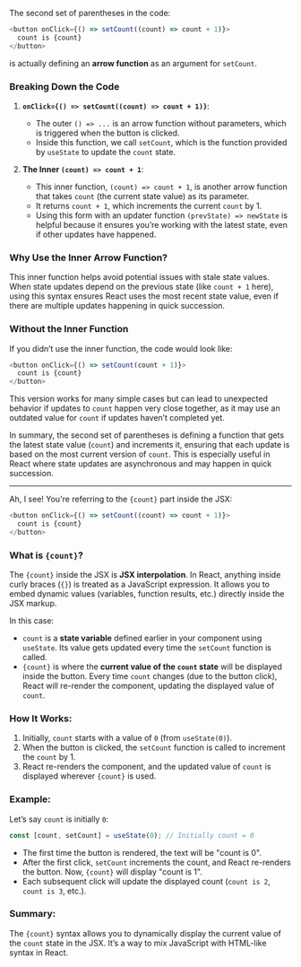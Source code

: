The second set of parentheses in the code:

```javascript
<button onClick={() => setCount((count) => count + 1)}>
  count is {count}
</button>
```

is actually defining an **arrow function** as an argument for `setCount`.

### Breaking Down the Code

1. **`onClick={() => setCount((count) => count + 1)}`**:
   - The outer `() => ...` is an arrow function without parameters, which is triggered when the button is clicked.
   - Inside this function, we call `setCount`, which is the function provided by `useState` to update the `count` state.

2. **The Inner `(count) => count + 1`**:
   - This inner function, `(count) => count + 1`, is another arrow function that takes `count` (the current state value) as its parameter.
   - It returns `count + 1`, which increments the current `count` by 1.
   - Using this form with an updater function `(prevState) => newState` is helpful because it ensures you’re working with the latest state, even if other updates have happened.

### Why Use the Inner Arrow Function?

This inner function helps avoid potential issues with stale state values. When state updates depend on the previous state (like `count + 1` here), using this syntax ensures React uses the most recent state value, even if there are multiple updates happening in quick succession.

### Without the Inner Function

If you didn’t use the inner function, the code would look like:

```javascript
<button onClick={() => setCount(count + 1)}>
  count is {count}
</button>
```

This version works for many simple cases but can lead to unexpected behavior if updates to `count` happen very close together, as it may use an outdated value for `count` if updates haven’t completed yet.

In summary, the second set of parentheses is defining a function that gets the latest state value (`count`) and increments it, ensuring that each update is based on the most current version of `count`. This is especially useful in React where state updates are asynchronous and may happen in quick succession.


---

Ah, I see! You're referring to the `{count}` part inside the JSX:

```javascript
<button onClick={() => setCount((count) => count + 1)}>
  count is {count}
</button>
```

### What is `{count}`?

The `{count}` inside the JSX is **JSX interpolation**. In React, anything inside curly braces (`{}`) is treated as a JavaScript expression. It allows you to embed dynamic values (variables, function results, etc.) directly inside the JSX markup.

In this case:

- `count` is a **state variable** defined earlier in your component using `useState`. Its value gets updated every time the `setCount` function is called.
- `{count}` is where the **current value of the `count` state** will be displayed inside the button. Every time `count` changes (due to the button click), React will re-render the component, updating the displayed value of `count`.

### How It Works:

1. Initially, `count` starts with a value of `0` (from `useState(0)`).
2. When the button is clicked, the `setCount` function is called to increment the `count` by 1.
3. React re-renders the component, and the updated value of `count` is displayed wherever `{count}` is used.
   
### Example:

Let’s say `count` is initially `0`:

```javascript
const [count, setCount] = useState(0); // Initially count = 0
```

- The first time the button is rendered, the text will be "count is 0".
- After the first click, `setCount` increments the count, and React re-renders the button. Now, `{count}` will display "count is 1".
- Each subsequent click will update the displayed count (`count is 2`, `count is 3`, etc.).

### Summary:

The `{count}` syntax allows you to dynamically display the current value of the `count` state in the JSX. It’s a way to mix JavaScript with HTML-like syntax in React.